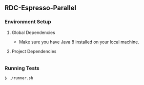 ## RDC-Espresso-Parallel


### Environment Setup

1. Global Dependencies
    * Make sure you have Java 8 installed on your local machine.

2. Project Dependencies
	
    ```
    
### Running Tests
```
$ ./runner.sh
```

